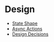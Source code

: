 # Design

* [State Shape](StateShape.md)
* [Async Actions](AsyncActions.md)
* [Design Decisions](ThoughtProcess/README.md)
